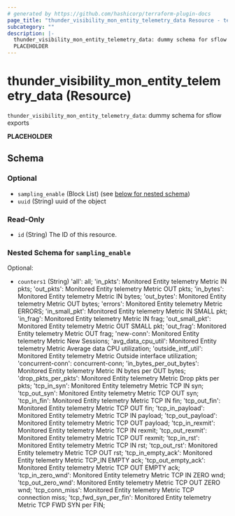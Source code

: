 ```yaml
---
# generated by https://github.com/hashicorp/terraform-plugin-docs
page_title: "thunder_visibility_mon_entity_telemetry_data Resource - terraform-provider-thunder"
subcategory: ""
description: |-
  thunder_visibility_mon_entity_telemetry_data: dummy schema for sflow exports
  PLACEHOLDER
---
```


# thunder_visibility_mon_entity_telemetry_data (Resource)

`thunder_visibility_mon_entity_telemetry_data`: dummy schema for sflow exports

__PLACEHOLDER__



<!-- schema generated by tfplugindocs -->
## Schema

### Optional

- `sampling_enable` (Block List) (see [below for nested schema](#nestedblock--sampling_enable))
- `uuid` (String) uuid of the object

### Read-Only

- `id` (String) The ID of this resource.

<a id="nestedblock--sampling_enable"></a>
### Nested Schema for `sampling_enable`

Optional:

- `counters1` (String) 'all': all; 'in_pkts': Monitored Entity telemetry Metric IN pkts; 'out_pkts': Monitored Entity telemetry Metric OUT pkts; 'in_bytes': Monitored Entity telemetry Metric IN bytes; 'out_bytes': Monitored Entity telemetry Metric OUT bytes; 'errors': Monitored Entity telemetry Metric ERRORS; 'in_small_pkt': Monitored Entity telemetry Metric IN SMALL pkt; 'in_frag': Monitored Entity telemetry Metric IN frag; 'out_small_pkt': Monitored Entity telemetry Metric OUT SMALL pkt; 'out_frag': Monitored Entity telemetry Metric OUT frag; 'new-conn': Monitored Entity telemetry Metric New Sessions; 'avg_data_cpu_util': Monitored Entity telemetry Metric Average data CPU utilization; 'outside_intf_util': Monitored Entity telemetry Metric Outside interface utilization; 'concurrent-conn': concurrent-conn; 'in_bytes_per_out_bytes': Monitored Entity telemetry Metric IN bytes per OUT bytes; 'drop_pkts_per_pkts': Monitored Entity telemetry Metric Drop pkts per pkts; 'tcp_in_syn': Monitored Entity telemetry Metric TCP IN syn; 'tcp_out_syn': Monitored Entity telemetry Metric TCP OUT syn; 'tcp_in_fin': Monitored Entity telemetry Metric TCP IN fin; 'tcp_out_fin': Monitored Entity telemetry Metric TCP OUT fin; 'tcp_in_payload': Monitored Entity telemetry Metric TCP IN payload; 'tcp_out_payload': Monitored Entity telemetry Metric TCP OUT payload; 'tcp_in_rexmit': Monitored Entity telemetry Metric TCP IN rexmit; 'tcp_out_rexmit': Monitored Entity telemetry Metric TCP OUT rexmit; 'tcp_in_rst': Monitored Entity telemetry Metric TCP IN rst; 'tcp_out_rst': Monitored Entity telemetry Metric TCP OUT rst; 'tcp_in_empty_ack': Monitored Entity telemetry Metric TCP_IN EMPTY ack; 'tcp_out_empty_ack': Monitored Entity telemetry Metric TCP OUT EMPTY ack; 'tcp_in_zero_wnd': Monitored Entity telemetry Metric TCP IN ZERO wnd; 'tcp_out_zero_wnd': Monitored Entity telemetry Metric TCP OUT ZERO wnd; 'tcp_conn_miss': Monitored Entity telemetry Metric TCP connection miss; 'tcp_fwd_syn_per_fin': Monitored Entity telemetry Metric TCP FWD SYN per FIN;



